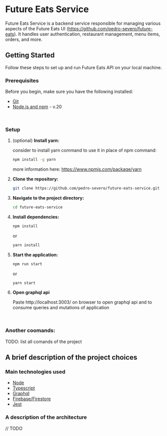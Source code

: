 # Future Eats Service

Future Eats Service is a backend service responsible for managing various aspects of the Future Eats UI (https://github.com/pedro-severo/future-eats). It handles user authentication, restaurant management, menu items, orders, and more.

## Getting Started

Follow these steps to set up and run Future Eats API on your local machine.

### Prerequisites

Before you begin, make sure you have the following installed:

- [Git](https://git-scm.com/book/en/v2/Getting-Started-Installing-Git)
- [Node.js and npm](https://nodejs.org/) - v.20

<br>

### Setup

1. (optional) **Install yarn:**

   consider to install yarn command to use it in place of npm command:

   ```bash
   npm install -g yarn
   ```
   more information here: https://www.npmjs.com/package/yarn


2. **Clone the repository:**

   ```bash
   git clone https://github.com/pedro-severo/future-eats-service.git
   ```

3. **Navigate to the project directory:**

   ```bash
   cd future-eats-service
   ```

4. **Install dependencies:**

   ```bash
   npm install
   ```
   or
   ```bash
   yarn install     

5. **Start the application:**

   ```bash
   npm run start
   ```
   or
   ```bash
   yarn start
   ```

6. **Open graphql api**
   
   Paste http://localhost:3003/ on browser to open graphql api and to consume queries and mutations of application


<br>

### Another coomands:

TODO: list all comands of the project

## A brief description of the project choices 

### Main technologies used

- [Node](https://nodejs.org/en)
- [Typescript](https://www.typescriptlang.org/)
- [Graphql](https://graphql.org/)
- [Firebase/Firestore](https://firebase.google.com/docs/firestore)
- [Jest](https://jestjs.io/)

### A description of the architecture

// TODO


